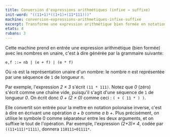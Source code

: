 ```yaml
---
title: Conversion d'expressions arithmétiques (infixe → suffixe)
init-word: "((11+1)*((1+1)+(11*111)))"
machine: conversion-expressions-arithmetiques-infixe-suffixe
excerpt: Transforme une expression arithmétique bien formée en notation infixe vers une expression équivalente en notation polonaise inverse.
etats: 4
rubans: 3
---
```

Cette machine prend en entrée une expression arithmétique (bien formée) avec les nombres en unaire, c'est à dire générée par la grammaire suivante:

```
e,f ::= nb | (e + f) | (e * f)
```
Où `nb` est la représentation unaire d'un nombre: le nombre *n* est représentée par une séquence de `1` de longueur *n*.

Par exemple, l'expression *2 &times; 3* s'écrit `(11 * 111)`. Notez que *0* (zéro) s'écrit comme une chaîne vide, puisqu'il s'agit d'une séquence de `1` de longueur *0*. On écrit donc *0 + (2 &times; 0)* comme ceci : `( + ( 11 * ) )`. 

Elle convertit son entrée pour la mettre en notation polonaise inverse, c'est à dire en écrivant une opération *a + b* comme *a b +*. Plus précisément, on utilise le symbole 0 comme séparateur entre les deux arguments, et on suffixe le tout de l'opération. Par exemple, l'expression *(2+3)&times; 4*, codée par `((11+111)*1111)`, donnera `110111+01111*`.

